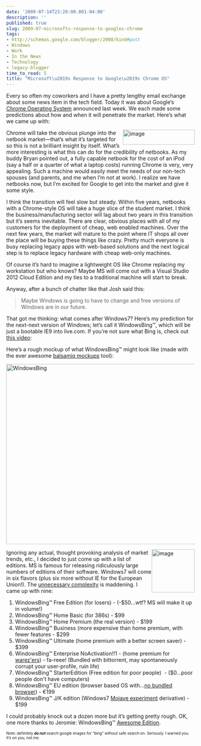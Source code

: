 ```yaml
---
date: '2009-07-14T23:20:00.001-04:00'
description: ''
published: true
slug: 2009-07-microsofts-response-to-googles-chrome
tags:
- http://schemas.google.com/blogger/2008/kind#post
- Windows
- Work
- In the News
- Technology
- legacy-blogger
time_to_read: 5
title: "Microsoft\u2019s Response to Google\u2019s Chrome OS"
---
```


<p>Every so often my coworkers and I have a pretty lengthy email exchange about some news item in the tech field. Today it was about Google’s <a href="http://googleblog.blogspot.com/2009/07/introducing-google-chrome-os.html">Chrome Operating System</a> announced last week. We each made some predictions about how and when it will penetrate the market. Here’s what we came up with:</p>  <p><img align="right" alt="image" border="0" height="40" src="http://lh6.ggpht.com/_IKD9WtY5kxU/Sl1LDxFNbPI/AAAAAAAAAWA/ylIJmffYzCQ/image%5B15%5D.png?imgmax=800" style="border-right-width: 0px; display: inline; border-top-width: 0px; border-bottom-width: 0px; margin-left: 0px; border-left-width: 0px; margin-right: 0px;" title="image" width="192" />Chrome will take the obvious plunge into the netbook market—that’s what it’s targeted for so this is not a brilliant insight by itself. What’s more interesting is what this can do for the credibility of netbooks. As my buddy Bryan pointed out, a fully capable netbook for the cost of an iPod (say a half or a quarter of what a laptop costs) running Chrome is very, very appealing. Such a machine would easily meet the needs of our non-tech spouses (and parents, and me when I’m not at work). I realize we have netbooks now, but I’m excited for Google to get into the market and give it some style.</p>  <p>I think the transition will feel slow but steady. Within five years, netbooks with a Chrome-style OS will take a huge slice of the student market. I think the business/manufacturing sector will lag about two years in this transition but it’s seems inevitable. There are clear, obvious places with all of my customers for the deployment of cheap, web enabled machines. Over the next few years, the market will mature to the point where IT shops all over the place will be buying these things like crazy. Pretty much everyone is busy replacing legacy apps with web-based solutions and the next logical step is to replace legacy hardware with cheap web-only machines.</p>  <p>Of course it’s hard to imagine a lightweight OS like Chrome replacing my workstation but who knows? Maybe MS will come out with a Visual Studio 2012 Cloud Edition and my ties to a traditional machine will start to break. </p>  <p>Anyway, after a bunch of chatter like that Josh said this:</p>  <blockquote>   <p>Maybe Windows is going to have to change and free versions of Windows are in our future.</p> </blockquote>  <p>That got me thinking: what comes after Windows7? Here’s my prediction for the next-next version of Windows; let’s call it WindowsBing™, which will be just a bootable IE9 into live.com. If you’re not sure what Bing is, check out <a href="http://www.collegehumor.com/video:1915736">this video</a>:</p>  <p align="center"></p>  <p>Here’s a rough mockup of what WindowsBing™ might look like (made with the ever awesome <a href="http://www.balsamiq.com/products/mockups">balsamiq mockups</a> tool):</p>  <p><img alt="WindowsBing" border="0" height="480" src="http://lh4.ggpht.com/_IKD9WtY5kxU/Sl1LEm-Y_VI/AAAAAAAAAWI/8f-jcFTXrPs/WindowsBing%5B13%5D.png?imgmax=800" style="border-right-width: 0px; display: block; float: none; border-top-width: 0px; border-bottom-width: 0px; margin-left: auto; border-left-width: 0px; margin-right: auto;" title="WindowsBing" width="576" /> </p>  <p><img align="right" alt="image" border="0" height="115" src="http://lh5.ggpht.com/_IKD9WtY5kxU/Sl1LEO93EfI/AAAAAAAAAWE/h8385DR8W34/image%5B14%5D.png?imgmax=800" style="border-right-width: 0px; display: inline; border-top-width: 0px; border-bottom-width: 0px; margin-left: 0px; border-left-width: 0px; margin-right: 0px;" title="image" width="115" />Ignoring any actual, thought provoking analysis of market trends, etc., I decided to just come up with a list of editions. MS is famous for releasing ridiculously large numbers of editions of their software. Windows7 will come in six flavors (plus six more without IE for the European Union!). The <a href="http://en.wikipedia.org/wiki/Windows_7_editions#Comparison_chart">unnecessary complexity</a> is maddening. I came up with nine:</p>  <ol>   <li>WindowsBing™ Free Edition (for losers) - (-$50...wtf? MS will make it up in volume!) </li>    <li>WindowsBing™ Home Basic (for 386s) - $99 </li>    <li>WindowsBing™ Home Premium (the real version) - $199 </li>    <li>WindowsBing™ Business (more expensive than home premium, with fewer features - $299 </li>    <li>WindowsBing™ Ultimate (home premium with a better screen saver) - $399 </li>    <li>WindowsBing™ Enterprise NoActivation!!1 - (home premium for <a href="http://en.wikipedia.org/wiki/Warez">warez'ers</a>) - fa-reee! (Bundled with bittorrent, may spontaneously corrupt your user-profile, ruin life) </li>    <li>WindowsBing™ StarterEdition (Free edition for poor people)&#160; - ($0...poor people don't have computers) </li>    <li>WindowsBing™ EU edition (browser based OS with...<a href="http://news.bbc.co.uk/2/hi/business/7834792.stm">no bundled browser</a>) - €199 </li>    <li>WindowsBing™ J/K edition (Windows7 <a href="http://en.wikipedia.org/wiki/The_Mojave_Experiment">Mojave experiment</a> derivative) - $199 </li> </ol>  <p>I could probably knock out a dozen more but it’s getting pretty rough. OK, one more thanks to Jeromie: WindowsBing™ <a href="http://www.codinghorror.com/blog/archives/001283.html">Awesome Edition</a>.</p>  <p></p>  <p><font size="1">Note: definitely <strong><em>do not </em></strong>search google images for “bing” without safe search on. Seriously. I warned you. It’s on you, not me. </font></p>